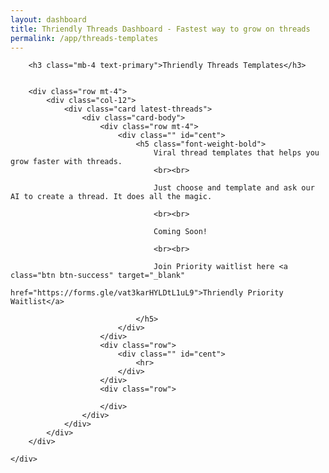 ```yaml
---
layout: dashboard
title: Thriendly Threads Dashboard - Fastest way to grow on threads
permalink: /app/threads-templates
---
```


<div id="content">
    <div class="container mt-4 col-md-6">

        <h3 class="mb-4 text-primary">Thriendly Threads Templates</h3>


        <div class="row mt-4">
            <div class="col-12">
                <div class="card latest-threads">
                    <div class="card-body">
                        <div class="row mt-4">
                            <div class="" id="cent">
                                <h5 class="font-weight-bold">
                                    Viral thread templates that helps you grow faster with threads.
                                    <br><br>

                                    Just choose and template and ask our AI to create a thread. It does all the magic.

                                    <br><br>

                                    Coming Soon!

                                    <br><br>

                                    Join Priority waitlist here <a class="btn btn-success" target="_blank"
                                        href="https://forms.gle/vat3karHYLDtL1uL9">Thriendly Priority Waitlist</a>

                                </h5>
                            </div>
                        </div>
                        <div class="row">
                            <div class="" id="cent">
                                <hr>
                            </div>
                        </div>
                        <div class="row">

                        </div>
                    </div>
                </div>
            </div>
        </div>

    </div>

</div>

<script type="module" src="{{ site.baseurl }}/assets/js/firebaseauth.js"></script>
<script src="{{ site.baseurl }}/assets/js/smartreply.js"></script>

<script type="module">
    import { checkAuthAndExecute } from "{{ site.baseurl }}/assets/js/firebaseauth.js";

    /* // On profile page
    checkAuthAndExecute(
        (user) => {
            console.log("Inside smart reply page : " + user);
            // User is signed in
            console.log("Inside smart reply page User is signed in:", user.email);
            console.log("Inside smart reply page User token:", user.getIdToken());
            user.getIdToken()
                .then((idToken) => {
                    // idToken contains the ID token string
                    console.log("ID Token:", idToken);
                })
                .catch((error) => {
                    console.error("Error getting ID token:", error.message);
                });
        }
    ); */

</script>